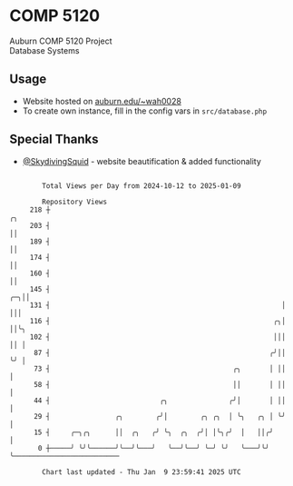 # COMP 5120
Auburn COMP 5120 Project  
Database Systems

## Usage
- Website hosted on [auburn.edu/~wah0028](https://webhome.auburn.edu/~wah0028/)
- To create own instance, fill in the config vars in `src/database.php`

## Special Thanks
- [@SkydivingSquid](https://github.com/SkydivingSquid) - website beautification & added functionality

```

        Total Views per Day from 2024-10-12 to 2025-01-09

        Repository Views
     218 ┼                                                            ╭╮
     203 ┤                                                            ││
     189 ┤                                                            ││
     174 ┤                                                            ││
     160 ┤                                                            ││
     145 ┤                                                         ╭─╮││
     131 ┤                                                         │ │││
     116 ┤                                                       ╭╮│ ││╰╮
     102 ┤                                                       │││ ││ │
      87 ┤                                                      ╭╯││ ╰╯ │
      73 ┤                                             ╭╮       │ ││    │
      58 ┤                                             ││       │ ││    │
      44 ┤                           ╭╮               ╭╯│       │ ││    │
      29 ┤                ╭╮        ╭╯│        ╭╮ ╭╮  │ ╰╮   ╭╮ │ ╰╯    │
      15 ┤     ╭─╮╭╮      ││  ╭╮   ╭╯ ╰╮  ╭╮  ╭╯│ │╰╮╭╯  │   ││╭╯       │
       0 ┼─────╯ ╰╯╰──────╯╰──╯╰───╯   ╰──╯╰──╯ ╰─╯ ╰╯   ╰───╯╰╯        ╰──────────────────────────

        Chart last updated - Thu Jan  9 23:59:41 2025 UTC
        
```
